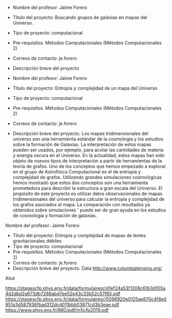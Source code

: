 * Nombre del profesor: Jaime Forero
* Título del proyecto: Buscando grupos de galaxias en mapas del Universo.
* Tipo de proyecto: computacional
* Pre-requisitos. Métodos Computacionales (Métodos Computacionales 2)
* Correos de contacto: je.forero
* Descripción breve del proyecto

* Nombre del profesor: Jaime Forero
* Título del proyecto: Entropía y complejidad de un mapa del Universo
* Tipo de proyecto: computacional
* Pre-requisitos. Métodos Computacionales (Métodos Computacionales 2)
* Correos de contacto: je.forero
* Descripción breve del proyecto. 
Los mapas tridimensionales del universo son una herramienta estándar de la cosmología y los 
estudios sobre la formación de Galaxias.
La interpretación de estos mapas pueden ser usados, por ejemplo, para acotar las cantidades de materia y energía oscura en el Universo.
En la actualidad, estos mapas han sido objeto de nuevos tipos de interpretación a partir de herramientas de la teoría de grafos.
Uno de los conceptos que hemos empezado a explorar en el grupo de Astrofísica Computacional es el de entropía y complejidad de grafos.
Utilizando grandes simulaciones cosmológicas hemos mostrado que estos dos conceptos son una herramienta prometedora para describir
la estructura a gran escala del Universo.
El propósito de este proyecto es utilizar datos observacionales de mapas tridimensionales del universo para calcular 
la entropía y complejidad de los grafos asociados al mapa. La comparación con resultados ya obtenidos sobre simulaciones '
puede ser de gran ayuda en los estudios de cosmología y formación de galaxias.


 Nombre del profesor: Jaime Forero
* Título del proyecto: Entropía y complejidad de mapas de lentes gravitacionales débiles
* Tipo de proyecto: computacional
* Pre-requisitos. Métodos Computacionales (Métodos Computacionales 2)
* Correos de contacto: je.forero
* Descripción breve del proyecto. Data http://www.columbialensing.org/


Alsd
 
https://stagescfp.phys.ens.fr/data/formulaires//d1ef24a53f1208c61b3d105a4d2dbd2a673db7268abd7ee52e43c33b52c57f65.pdf
https://stagescfp.phys.ens.fr/data/formulaires//5096920e0125ae670c4f8e0951a3d587936fbad312dcd011bbb03871cd3b3eae.pdf
https://www.phys.ens.fr/IMG/pdf/m1icfp2019.pdf
